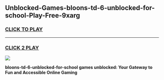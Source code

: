 
## Unblocked-Games-bloons-td-6-unblocked-for-school-Play-Free-9xarg
<h3>
<a href="https://premium76.site?title=bloons-td-6-unblocked-for-school&ref=23A">CLICK TO PLAY</a></h3>
<hr>

<h3>
<a href="https://premium76.site?title=bloons-td-6-unblocked-for-school&ref=23A">CLICK 2 PLAY</a>
  
</h3>

<a href="https://premium76.site?title=bloons-td-6-unblocked-for-school&ref=23A"><img src="https://clearcache.store/games.png"></a>


**bloons-td-6-unblocked-for-school games unblocked: Your Gateway to Fun and Accessible Online Gaming**
